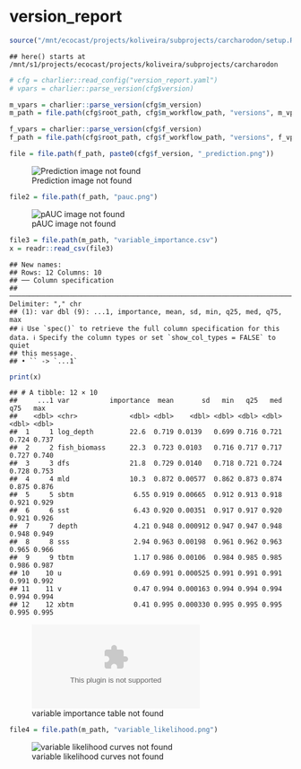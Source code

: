 version_report
================

``` r
source("/mnt/ecocast/projects/koliveira/subprojects/carcharodon/setup.R")
```

    ## here() starts at /mnt/s1/projects/ecocast/projects/koliveira/subprojects/carcharodon

``` r
# cfg = charlier::read_config("version_report.yaml")
# vpars = charlier::parse_version(cfg$version)

m_vpars = charlier::parse_version(cfg$m_version)
m_path = file.path(cfg$root_path, cfg$m_workflow_path, "versions", m_vpars[["major"]], m_vpars[["minor"]], cfg$m_version)

f_vpars = charlier::parse_version(cfg$f_version)
f_path = file.path(cfg$root_path, cfg$f_workflow_path, "versions", f_vpars[["major"]], f_vpars[["minor"]], cfg$f_version)
```

``` r
file = file.path(f_path, paste0(cfg$f_version, "_prediction.png"))
```

<figure>
<img
src="/mnt/s1/projects/ecocast/projects/koliveira/subprojects/carcharodon//workflows/forecast_workflow/versions/v01/200/v01.200.07/v01.200.07_prediction.png"
alt="Prediction image not found" />
<figcaption aria-hidden="true">Prediction image not found</figcaption>
</figure>

``` r
file2 = file.path(f_path, "pauc.png")
```

<figure>
<img
src="/mnt/s1/projects/ecocast/projects/koliveira/subprojects/carcharodon//workflows/forecast_workflow/versions/v01/200/v01.200.07/pauc.png"
alt="pAUC image not found" />
<figcaption aria-hidden="true">pAUC image not found</figcaption>
</figure>

``` r
file3 = file.path(m_path, "variable_importance.csv")
x = readr::read_csv(file3)
```

    ## New names:
    ## Rows: 12 Columns: 10
    ## ── Column specification
    ## ──────────────────────────────────────────────────────────────────────────────────────────────────────────────────────── Delimiter: "," chr
    ## (1): var dbl (9): ...1, importance, mean, sd, min, q25, med, q75, max
    ## ℹ Use `spec()` to retrieve the full column specification for this data. ℹ Specify the column types or set `show_col_types = FALSE` to quiet
    ## this message.
    ## • `` -> `...1`

``` r
print(x)
```

    ## # A tibble: 12 × 10
    ##     ...1 var          importance  mean       sd   min   q25   med   q75   max
    ##    <dbl> <chr>             <dbl> <dbl>    <dbl> <dbl> <dbl> <dbl> <dbl> <dbl>
    ##  1     1 log_depth         22.6  0.719 0.0139   0.699 0.716 0.721 0.724 0.737
    ##  2     2 fish_biomass      22.3  0.723 0.0103   0.716 0.717 0.717 0.727 0.740
    ##  3     3 dfs               21.8  0.729 0.0140   0.718 0.721 0.724 0.728 0.753
    ##  4     4 mld               10.3  0.872 0.00577  0.862 0.873 0.874 0.875 0.876
    ##  5     5 sbtm               6.55 0.919 0.00665  0.912 0.913 0.918 0.921 0.929
    ##  6     6 sst                6.43 0.920 0.00351  0.917 0.917 0.920 0.921 0.926
    ##  7     7 depth              4.21 0.948 0.000912 0.947 0.947 0.948 0.948 0.949
    ##  8     8 sss                2.94 0.963 0.00198  0.961 0.962 0.963 0.965 0.966
    ##  9     9 tbtm               1.17 0.986 0.00106  0.984 0.985 0.985 0.986 0.987
    ## 10    10 u                  0.69 0.991 0.000525 0.991 0.991 0.991 0.991 0.992
    ## 11    11 v                  0.47 0.994 0.000163 0.994 0.994 0.994 0.994 0.994
    ## 12    12 xbtm               0.41 0.995 0.000330 0.995 0.995 0.995 0.995 0.995

<figure>
<embed
src="/mnt/s1/projects/ecocast/projects/koliveira/subprojects/carcharodon//workflows/modeling_workflow/versions/v01/200/v01.200.07/variable_importance.csv" />
<figcaption aria-hidden="true">variable importance table not
found</figcaption>
</figure>

``` r
file4 = file.path(m_path, "variable_likelihood.png")
```

<figure>
<img
src="/mnt/s1/projects/ecocast/projects/koliveira/subprojects/carcharodon//workflows/modeling_workflow/versions/v01/200/v01.200.07/variable_likelihood.png"
alt="variable likelihood curves not found" />
<figcaption aria-hidden="true">variable likelihood curves not
found</figcaption>
</figure>
